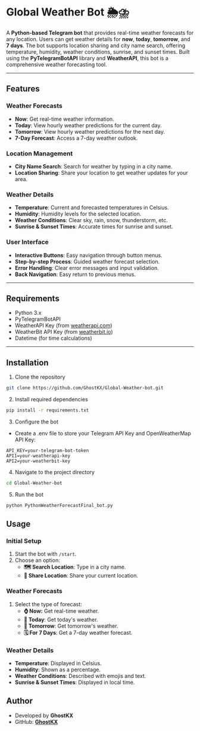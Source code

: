 # Global Weather Bot 🌦️⛈️

A **Python-based Telegram bot** 
that provides real-time weather 
forecasts for any location. 
Users can get weather details 
for **now**, **today**, **tomorrow**,
and **7 days**. The bot supports 
location sharing and city name search, 
offering temperature, humidity, weather
conditions, sunrise, and sunset times. 
Built using the **PyTelegramBotAPI** 
library and **WeatherAPI**, this bot 
is a comprehensive weather forecasting tool.

---

## Features

### Weather Forecasts
- **Now**: Get real-time weather information.
- **Today**: View hourly weather predictions for the current day.
- **Tomorrow**: View hourly weather predictions for the next day.
- **7-Day Forecast**: Access a 7-day weather outlook.

### Location Management
- **City Name Search**: Search for weather by typing in a city name.
- **Location Sharing**: Share your location to get weather updates for your area.

### Weather Details
- **Temperature**: Current and forecasted temperatures in Celsius.
- **Humidity**: Humidity levels for the selected location.
- **Weather Conditions**: Clear sky, rain, snow, thunderstorm, etc.
- **Sunrise & Sunset Times**: Accurate times for sunrise and sunset.

### User Interface
- **Interactive Buttons**: Easy navigation through button menus.
- **Step-by-step Process**: Guided weather forecast selection.
- **Error Handling**: Clear error messages and input validation.
- **Back Navigation**: Easy return to previous menus.

---

## Requirements

- Python 3.x
- PyTelegramBotAPI
- WeatherAPI Key (from [weatherapi.com](https://www.weatherapi.com/))
- WeatherBit API Key (from [weatherbit.io](https://www.weatherbit.io/))
- Datetime (for time calculations)

---

## Installation

1. Clone the repository
```bash
git clone https://github.com/GhostKX/Global-Weather-bot.git
```

2. Install required dependencies
```bash
pip install -r requirements.txt
```

3. Configure the bot

- Create a .env file to store your Telegram API Key and OpenWeatherMap API Key:

```
API_KEY=your-telegram-bot-token
API1=your-weatherapi-key
API2=your-weatherbit-key
```

4. Navigate to the project directory
```bash
cd Global-Weather-bot
```

5. Run the bot
```bash
python PythonWeatherForecastFinal_bot.py
```

## Usage

### Initial Setup
1. Start the bot with `/start`.
2. Choose an option:
   - **🗺️ Search Location**: Type in a city name.
   - **📍 Share Location**: Share your current location.

### Weather Forecasts
1. Select the type of forecast:
   - **⌚️ Now:** Get real-time weather.
   - **📆 Today**: Get today's weather.
   - **📅 Tomorrow**: Get tomorrow's weather.
   - **🗓️ For 7 Days**: Get a 7-day weather forecast.

### Weather Details
- **Temperature**: Displayed in Celsius.
- **Humidity**: Shown as a percentage.
- **Weather Conditions**: Described with emojis and text.
- **Sunrise & Sunset Times**: Displayed in local time.


## Author

- Developed by **GhostKX**
- GitHub: **[GhostKX](https://github.com/GhostKX/Global-Weather-bot)**
